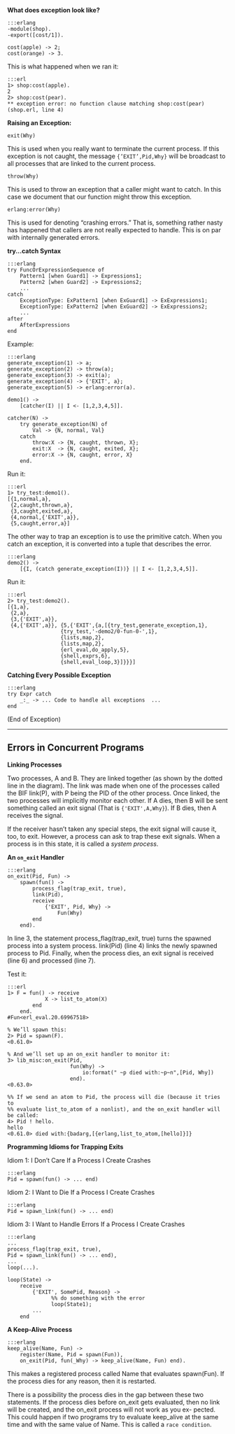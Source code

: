 **What does exception look like?**

    :::erlang
    -module(shop).
    -export([cost/1]).

    cost(apple) -> 2;
    cost(orange) -> 3.


This is what happened when we ran it:

    :::erl
    1> shop:cost(apple).
    2
    2> shop:cost(pear).
    ** exception error: no function clause matching shop:cost(pear) (shop.erl, line 4)

**Raising an Exception:**


`exit(Why)`

This is used when you really want to terminate the current process.
If this exception is not caught, the message `{’EXIT’,Pid,Why}` will be
broadcast to all processes that are linked to the current process.

`throw(Why)`

This is used to throw an exception that a caller might want to catch.
In this case we document that our function might throw this exception.

`erlang:error(Why)`

This is used for denoting “crashing errors.” That is, something rather
nasty has happened that callers are not really expected to handle.
This is on par with internally generated errors.

**try...catch Syntax**

    :::erlang
    try FuncOrExpressionSequence of
        Pattern1 [when Guard1] -> Expressions1;
        Pattern2 [when Guard2] -> Expressions2;
        ...
    catch
        ExceptionType: ExPattern1 [when ExGuard1] -> ExExpressions1;
        ExceptionType: ExPattern2 [when ExGuard2] -> ExExpressions2;
        ...
    after
        AfterExpressions
    end

Example:

    :::erlang
    generate_exception(1) -> a;
    generate_exception(2) -> throw(a);
    generate_exception(3) -> exit(a);
    generate_exception(4) -> {'EXIT', a};
    generate_exception(5) -> erlang:error(a).

    demo1() ->
        [catcher(I) || I <- [1,2,3,4,5]].

    catcher(N) ->
        try generate_exception(N) of
            Val -> {N, normal, Val}
        catch
            throw:X -> {N, caught, thrown, X};
            exit:X  -> {N, caught, exited, X};
            error:X -> {N, caught, error, X}
        end.

Run it:

    :::erl
    1> try_test:demo1().
    [{1,normal,a},
     {2,caught,thrown,a},
     {3,caught,exited,a},
     {4,normal,{'EXIT',a}},
     {5,caught,error,a}]

The other way to trap an exception is to use the primitive catch.  When you
catch an exception, it is converted into a tuple that describes the error.

    :::erlang
    demo2() ->
        [{I, (catch generate_exception(I))} || I <- [1,2,3,4,5]].

Run it:

    :::erl
    2> try_test:demo2().
    [{1,a},
     {2,a},
     {3,{'EXIT',a}},
     {4,{'EXIT',a}}, {5,{'EXIT',{a,[{try_test,generate_exception,1},
                     {try_test,'-demo2/0-fun-0-',1},
                     {lists,map,2},
                     {lists,map,2},
                     {erl_eval,do_apply,5},
                     {shell,exprs,6},
                     {shell,eval_loop,3}]}}}]

**Catching Every Possible Exception**

    :::erlang
    try Expr catch
        _:_ -> ... Code to handle all exceptions  ...
    end

(End of Exception)

----

Errors in Concurrent Programs
-----------------------------

**Linking Processes**

Two processes, A and B. They are linked together (as shown by the dotted line
in the diagram). The link was made when one of the processes called the BIF
link(P), with P being the PID of the other process. Once linked, the two
processes will implicitly monitor each other.
If A dies, then B will be sent something called an exit signal (That is
`{'EXIT',A,Why}`). If B dies, then A receives the signal.

If the receiver hasn’t taken any special steps, the exit signal will cause it,
too, to exit. However, a process can ask to trap these exit signals. When a
process is in this state, it is called a *system process*.

**An `on_exit` Handler**

    :::erlang
    on_exit(Pid, Fun) ->
        spawn(fun() ->
            process_flag(trap_exit, true),
            link(Pid),
            receive
                {'EXIT', Pid, Why} ->
                    Fun(Why)
            end
        end).

In line 3, the statement process_flag(trap_exit, true) turns the spawned
process into a system process. link(Pid) (line 4) links the newly spawned
process to Pid. Finally, when the process dies, an exit signal is received
(line 6) and processed (line 7).

Test it:

    :::erl
    1> F = fun() -> receive
                X -> list_to_atom(X)
            end
        end.
    #Fun<erl_eval.20.69967518>

    % We’ll spawn this:
    2> Pid = spawn(F).
    <0.61.0>

    % And we’ll set up an on_exit handler to monitor it:
    3> lib_misc:on_exit(Pid,
                        fun(Why) ->
                            io:format(" ~p died with:~p~n",[Pid, Why])
                        end).
    <0.63.0>

    %% If we send an atom to Pid, the process will die (because it tries to
    %% evaluate list_to_atom of a nonlist), and the on_exit handler will be called:
    4> Pid ! hello.
    hello
    <0.61.0> died with:{badarg,[{erlang,list_to_atom,[hello]}]}

**Programming Idioms for Trapping Exits**

Idiom 1: I Don’t Care If a Process I Create Crashes

    :::erlang
    Pid = spawn(fun() -> ... end)

Idiom 2: I Want to Die If a Process I Create Crashes

    :::erlang
    Pid = spawn_link(fun() -> ... end)

Idiom 3: I Want to Handle Errors If a Process I Create Crashes

    :::erlang
    ...
    process_flag(trap_exit, true),
    Pid = spawn_link(fun() -> ... end),
    ...
    loop(...).

    loop(State) ->
        receive
            {'EXIT', SomePid, Reason} ->
                  %% do something with the error
                  loop(State1);
            ...
        end

**A Keep-Alive Process**

    :::erlang
    keep_alive(Name, Fun) ->
        register(Name, Pid = spawn(Fun)),
        on_exit(Pid, fun(_Why) -> keep_alive(Name, Fun) end).

This makes a registered process called Name that evaluates spawn(Fun).
If the process dies for any reason, then it is restarted.

There is a possibility the process dies in the gap between these two statements.
If the process dies before on_exit gets evaluated, then no link will be created,
and the on_exit process will not work as you ex- pected. This could happen if
two programs try to evaluate keep_alive at the same time and with the same
value of Name. This is called a `race condition`.

